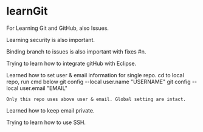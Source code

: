 # learnGit
For Learning Git and GitHub, also Issues.

Learning security is also important.

Binding branch to issues is also important with fixes #n.

Trying to learn how to integrate gitHub with Eclipse. 

Learned how to set user & email information for single repo.
	cd to local repo, run cmd below 
	git config --local user.name "USERNAME" 
	git config --local user.email "EMAIL"
	
	Only this repo uses above user & email. Global setting are intact. 

Learned how to keep email private.  

Trying to learn how to use SSH.